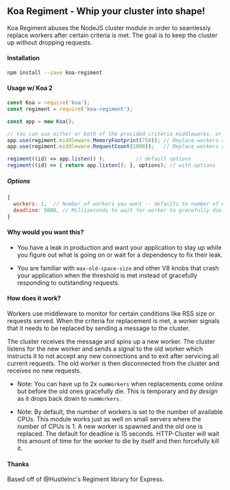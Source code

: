 ## Koa Regiment - Whip your cluster into shape!

Koa Regiment abuses the NodeJS cluster module in order to seamlessly replace workers after certain
criteria is met. The goal is to keep the cluster up without dropping requests.

#### Installation
```sh
npm install --save koa-regiment
```

#### Usage w/ Koa 2
```js
const Koa = require('koa');
const regiment = require('koa-regiment');

const app = new Koa();

// You can use either or both of the provided criteria middlewares, or contribute your own
app.use(regiment.middleware.MemoryFootprint(750)); // Replace workers after rss reaches 750mb
app.use(regiment.middleware.RequestCount(1000));   // Replace workers after every 1000 requests

regiment((id) => app.listen() );          // default options
regiment((id) => { return app.listen(); }, options); // with options
```

##### Options

```js
{
  workers: 1,  // Number of workers you want -- defaults to number of CPUs
  deadline: 5000, // Milliseconds to wait for worker to gracefully die before forcing death
}
```

#### Why would you want this?

 - You have a leak in production and want your application to stay up while you figure out what is
going on or wait for a dependency to fix their leak.

 - You are familiar with `max-old-space-size` and other V8 knobs that crash your application
when the threshold is met instead of gracefully responding to outstanding requests.

#### How does it work?

Workers use middleware to monitor for certain conditions like RSS size or requests served. When the
criteria for replacement is met, a worker signals that it needs to be replaced by sending a message
to the cluster.

The cluster receives the message and spins up a new worker. The cluster listens for the new worker
and sends a signal to the old worker which instructs it to not accept any new connections and to
exit after servicing all current requests. The old worker is then disconnected from the cluster
and receives no new requests.

 - Note: You can have up to 2x `numWorkers` when replacements come online but before the old
ones gracefully die. This is temporary and *by design* as it drops back down to `numWorkers`.

 - Note: By default, the number of workers is set to the number of available CPUs. This module works
just as well on small servers where the number of CPUs is 1. A new worker is spawned and the old one
is replaced. The default for deadline is 15 seconds. HTTP-Cluster will wait this amount of time
for the worker to die by itself and then forcefully kill it.

#### Thanks

Based off of @HustleInc's Regiment library for Express.
